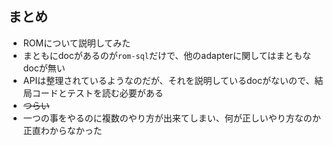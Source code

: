 
## まとめ

* ROMについて説明してみた
* まともにdocがあるのが`rom-sql`だけで、他のadapterに関してはまともなdocが無い
* APIは整理されているようなのだが、それを説明しているdocがないので、結局コードとテストを読む必要がある
* ~~つらい~~
* 一つの事をやるのに複数のやり方が出来てしまい、何が正しいやり方なのか正直わからなかった
